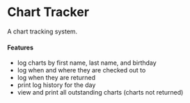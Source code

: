 Chart Tracker
=============
A chart tracking system.

#### Features
* log charts by first name, last name, and birthday
* log when and where they are checked out to
* log when they are returned
* print log history for the day
* view and print all outstanding charts (charts not returned)
